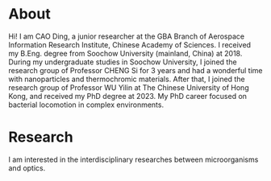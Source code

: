 About
======
Hi! I am CAO Ding, a junior researcher at the GBA Branch of Aerospace Information Research Institute, Chinese Academy of Sciences. 
I received my B.Eng. degree from Soochow University (mainland, China) at 2018. During my undergraduate studies in Soochow University, I joined the research group of Professor CHENG Si for 3 years and had a wonderful time with nanoparticles and thermochromic materials. 
After that, I joined the research group of Professor WU Yilin at The Chinese University of Hong Kong, and received my PhD degree at 2023. My PhD career focused on bacterial locomotion in complex environments. 

 

Research
======
I am interested in the interdisciplinary researches between microorganisms and optics.

